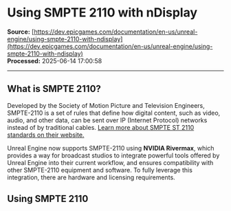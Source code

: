 # Using SMPTE 2110 with nDisplay

**Source:** [https://dev.epicgames.com/documentation/en-us/unreal-engine/using-smpte-2110-with-ndisplay](https://dev.epicgames.com/documentation/en-us/unreal-engine/using-smpte-2110-with-ndisplay)  
**Processed:** 2025-06-14 17:00:58

---

## What is SMPTE 2110?

Developed by the Society of Motion Picture and Television Engineers, SMPTE-2110 is a set of rules that define how digital content, such as video, audio, and other data, can be sent over IP (Internet Protocol) networks instead of by traditional cables. [Learn more about SMPTE ST 2110 standards on their website.](https://www.smpte.org/standards/st2110)

Unreal Engine now supports SMPTE-2110 using **NVIDIA Rivermax**, which provides a way for broadcast studios to integrate powerful tools offered by Unreal Engine into their current workflow, and ensures compatibility with other SMPTE-2110 equipment and software. To fully leverage this integration, there are hardware and licensing requirements.

## Using SMPTE 2110